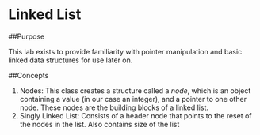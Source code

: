 # Linked List

##Purpose

This lab exists to provide familiarity with pointer manipulation and basic linked data structures for use later on.

##Concepts
1. Nodes: This class creates a structure called a *node*, which is an object containing a value (in our case an integer), and a pointer to one other node.  These nodes are the building blocks of a linked list.
2. Singly Linked List: Consists of a header node that points to the reset of the nodes in the list.  Also contains size of the list